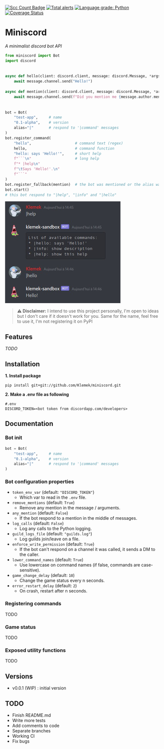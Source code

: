 [![Scc Count Badge](https://sloc.xyz/github/klemek/miniscord?category=code)](https://github.com/boyter/scc/#badges-beta)
[![Total alerts](https://img.shields.io/lgtm/alerts/g/Klemek/miniscord.svg?logo=lgtm&logoWidth=18)](https://lgtm.com/projects/g/Klemek/miniscord/alerts/)
[![Language grade: Python](https://img.shields.io/lgtm/grade/python/g/Klemek/miniscord.svg?logo=lgtm&logoWidth=18)](https://lgtm.com/projects/g/Klemek/miniscord/context:python)
[![Coverage Status](https://coveralls.io/repos/github/Klemek/miniscord/badge.svg?branch=master)](https://coveralls.io/github/Klemek/miniscord?branch=master)

# Miniscord
*A minimalist discord bot API*

```python
from miniscord import Bot
import discord


async def hello(client: discord.client, message: discord.Message, *args: str):
    await message.channel.send("Hello!")

async def mention(client: discord.client, message: discord.Message, *args: str):
    await message.channel.send(f"Did you mention me {message.author.mention}?")


bot = Bot(  
    "test-app",     # name
    "0.1-alpha",    # version
    alias="|"       # respond to '|command' messages
)  
bot.register_command(
    "hello",                    # command text (regex) 
    hello,                      # command function
    "hello: says 'Hello!'",     # short help
    f"```\n"                    # long help
    f"* |help\n"
    f"\tSays 'Hello!'.\n"
    f"```"
)
bot.register_fallback(mention)  # the bot was mentioned or the alias was used
bot.start()
# this bot respond to "|help", "|info" and "|hello"
```

![](./sample.jpg)

> **⚠ Disclaimer:** I intend to use this project personally, I'm open to ideas but I don't care if it doesn't work for you. Same for the name, feel free to use it, I'm not registering it on PyPI

## Features

*TODO*

## Installation

**1. Install package**

```
pip install git+git://github.com/Klemek/miniscord.git
```

**2. Make a .env file as following**

```
#.env
DISCORD_TOKEN=<bot token from discordapp.com/developers>
```

## Documentation

### Bot init

```python
bot = Bot(  
    "test-app",     # name
    "0.1-alpha",    # version
    alias="|"       # respond to '|command' messages
)  
```

### Bot configuration properties

* `token_env_var` (default: `"DISCORD_TOKEN"`)
  * Which var to read in the `.env` file.
* `remove_mentions` (default: `True`)
  * Remove any mention in the message / arguments.
* `any_mention` (default: `False`)
  * If the bot respond to a mention in the middle of messages.
* `log_calls` (default: `False`)
  * Log any calls to the Python logging.
* `guild_logs_file` (default: `"guilds.log"`)
  * Log guilds join/leave on a file.
* `enforce_write_permission` (default: `True`)
  * If the bot can't respond on a channel it was called, it sends a DM to the caller.
* `lower_command_names` (default: `True`)
  * Use lowercase on command names (if false, commands are case-sensitive).
* `game_change_delay` (default: `10`)
  * Change the game status every n seconds.
* `error_restart_delay` (default: `2`)
  * On crash, restart after n seconds.

### Registering commands

TODO

### Game status

TODO

### Exposed utility functions

TODO

## Versions

* v0.0.1 (WIP) : initial version

## TODO

* Finish README.md
* Write more tests
* Add comments to code
* Separate branches
* Working CI
* Fix bugs
